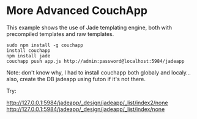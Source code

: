 # More Advanced CouchApp

This example shows the use of Jade templating engine, both with precompiled templates and raw templates.

	sudo npm install -g couchapp
	install couchapp
	npm install jade
	couchapp push app.js http://admin:password@localhost:5984/jadeapp
	
Note: don't know why, I had to install couchapp both globaly and localy…
also, create the DB jadeapp using futon if it's not there.

Try:

<http://127.0.0.1:5984/jadeapp/_design/jadeapp/_list/index2/none>
<http://127.0.0.1:5984/jadeapp/_design/jadeapp/_list/index/none>